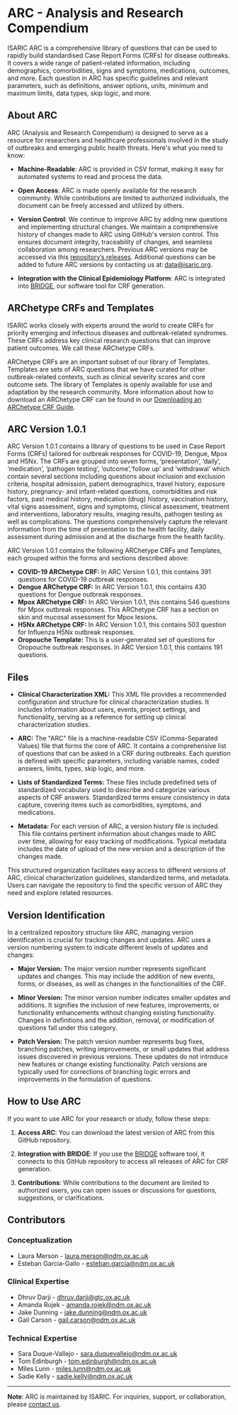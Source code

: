 # ARC - Analysis and Research Compendium

ISARIC ARC is a comprehensive library of questions that can be used to rapidly build standardised Case Report Forms (CRFs) for disease outbreaks. It covers a wide range of patient-related information, including demographics, comorbidities, signs and symptoms, medications, outcomes, and more. Each question in ARC has specific guidelines and relevant parameters, such as definitions, answer options, units, minimum and maximum limits, data types, skip logic, and more. 

## About ARC

ARC (Analysis and Research Compendium) is designed to serve as a resource for researchers and healthcare professionals involved in the study of outbreaks and emerging public health threats. Here's what you need to know:

- **Machine-Readable**: ARC is provided in CSV format, making it easy for automated systems to read and process the data.

- **Open Access**: ARC is made openly available for the research community. While contributions are limited to authorized individuals, the document can be freely accessed and utilized by others.

- **Version Control**: We continue to improve ARC by adding new questions and implementing structural changes. We maintain a comprehensive history of changes made to ARC using GitHub's version control. This ensures document integrity, traceability of changes, and seamless collaboration among researchers. Previous ARC versions may be accessed via this [repository’s releases](https://github.com/ISARICResearch/ARC/releases). Additional questions can be added to future ARC versions by contacting us at: [data@isaric.org](mailto:data@isaric.org).

- **Integration with the Clinical Epidemiology Platform**: ARC is integrated into [BRIDGE](https://github.com/ISARICResearch/BRIDGE), our software tool for CRF generation.

## ARChetype CRFs and Templates

ISARIC works closely with experts around the world to create CRFs for priority emerging and infectious diseases and outbreak-related syndromes. These CRFs address key clinical research questions that can improve patient outcomes. We call these ARChetype CRFs.

ARChetype CRFs are an important subset of our library of Templates. Templates are sets of ARC questions that we have curated for other outbreak-related contexts, such as clinical severity scores and core outcome sets. The library of Templates is openly available for use and adaptation by the research community. More information about how to download an ARChetype CRF can be found in our [Downloading an ARChetype CRF Guide](https://isaricresearch.github.io/Training/bridge_template_link).

## ARC Version 1.0.1
ARC Version 1.0.1 contains a library of questions to be used in Case Report Forms (CRFs) tailored for outbreak responses for COVID-19, Dengue, Mpox and H5Nx. The CRFs are grouped into seven forms, ‘presentation’, ‘daily’, ‘medication’, ‘pathogen testing’, ‘outcome’,‘follow up’ and ‘withdrawal’ which contain several sections including questions about inclusion and exclusion criteria, hospital admission, patient demographics, travel history, exposure history, pregnancy- and infant-related questions, comorbidities and risk factors, past medical history, medication (drug) history, vaccination history, vital signs assessment, signs and symptoms, clinical assessment, treatment and interventions, laboratory results, imaging results, pathogen testing as well as complications. The questions comprehensively capture the relevant information from the time of presentation to the health facility, daily assessment during admission and at the discharge from the health facility. 

ARC Version 1.0.1 contains the following ARChetype CRFs and Templates, each grouped within the forms and sections described above:
   - **COVID-19 ARChetype CRF:** In ARC Version 1.0.1, this contains 391 questions for COVID-19 outbreak responses. 
   - **Dengue ARChetype CRF:** In ARC Version 1.0.1, this contains 430 questions for Dengue outbreak responses.
   - **Mpox ARChetype CRF:** In ARC Version 1.0.1, this contains 546 questions for Mpox outbreak responses. This ARChetype CRF has a section on skin and mucosal assessment for Mpox lesions. 
   - **H5Nx ARChetype CRF:** In ARC Version 1.0.1, this contains 503 question for Influenza H5Nx outbreak responses.
   - **Oropouche Template:** This is a user-generated set of questions for Oropouche outbreak responses. In ARC Version 1.0.1, this contains 191 questions.

## Files

   - **Clinical Characterization XML:** This XML file provides a recommended configuration and structure for clinical characterization studies. It includes information about users, events, project settings, and functionality, serving as a reference for setting up clinical characterization studies.

   - **ARC:** The "ARC" file is a machine-readable CSV (Comma-Separated Values) file that forms the core of ARC. It contains a comprehensive list of questions that can be asked in a CRF during outbreaks. Each question is defined with specific parameters, including variable names, coded answers, limits, types, skip logic, and more.

   - **Lists of Standardized Terms:** These files include predefined sets of standardized vocabulary used to describe and categorize various aspects of CRF answers. Standardized terms ensure consistency in data capture, covering items such as comorbidities, symptoms, and medications.

- **Metadata:** For each version of ARC, a version history file is included. This file contains pertinent information about changes made to ARC over time, allowing for easy tracking of modifications. Typical metadata includes the date of upload of the new version and a description of the changes made.

This structured organization facilitates easy access to different versions of ARC, clinical characterization guidelines, standardized terms, and metadata. Users can navigate the repository to find the specific version of ARC they need and explore related resources.

## Version Identification

In a centralized repository structure like ARC, managing version identification is crucial for tracking changes and updates. ARC uses a version numbering system to indicate different levels of updates and changes:

- **Major Version:** The major version number represents significant updates and changes. This may include the addition of new events, forms, or diseases, as well as changes in the functionalities of the CRF.

- **Minor Version:** The minor version number indicates smaller updates and additions. It signifies the inclusion of new features, improvements, or functionality enhancements without changing existing functionality. Changes in definitions and the addition, removal, or modification of questions fall under this category.

- **Patch Version:** The patch version number represents bug fixes, branching patches, writing improvements, or small updates that address issues discovered in previous versions. These updates do not introduce new features or change existing functionality. Patch versions are typically used for corrections of branching logic errors and improvements in the formulation of questions.

## How to Use ARC

If you want to use ARC for your research or study, follow these steps:

1. **Access ARC**: You can download the latest version of ARC from this GitHub repository.

2. **Integration with BRIDGE**: If you use the [BRIDGE](https://github.com/ISARICResearch/BRIDGE) software tool, it connects to this GitHub repository to access all releases of ARC for CRF generation.

3. **Contributions**: While contributions to the document are limited to authorized users, you can open issues or discussions for questions, suggestions, or clarifications.

## Contributors

### Conceptualization
- Laura Merson - [laura.merson@ndm.ox.ac.uk](mailto:laura.merson@ndm.ox.ac.uk)
- Esteban Garcia-Gallo - [esteban.garcia@ndm.ox.ac.uk](mailto:esteban.garcia@ndm.ox.ac.uk)

### Clinical Expertise
- Dhruv Darji - [dhruv.darji@gtc.ox.ac.uk](mailto:dhruv.darji@gtc.ox.ac.uk)
- Amanda Rojek - [amanda.rojek@ndm.ox.ac.uk](mailto:amanda.rojek@ndm.ox.ac.uk)
- Jake Dunning - [jake.dunning@ndm.ox.ac.uk](mailto:jake.dunning@ndm.ox.ac.uk)
- Gail Carson - [gail.carson@ndm.ox.ac.uk](mailto:gail.carson@ndm.ox.ac.uk)

### Technical Expertise
- Sara Duque-Vallejo - [sara.duquevallejo@ndm.ox.ac.uk](mailto:sara.duquevallejo@ndm.ox.ac.uk)
- Tom Edinburgh - [tom.edinburgh@ndm.ox.ac.uk](mailto:tom.edinburgh@ndm.ox.ac.uk)
- Miles Lunn - [miles.lunn@ndm.ox.ac.uk](mailto:miles.lunn@ndm.ox.ac.uk)
- Sadie Kelly - [sadie.kelly@ndm.ox.ac.uk](mailto:sadie.kelly@ndm.ox.ac.uk)

---

**Note**: ARC is maintained by ISARIC. For inquiries, support, or collaboration, please [contact us](mailto:data@isaric.org).
